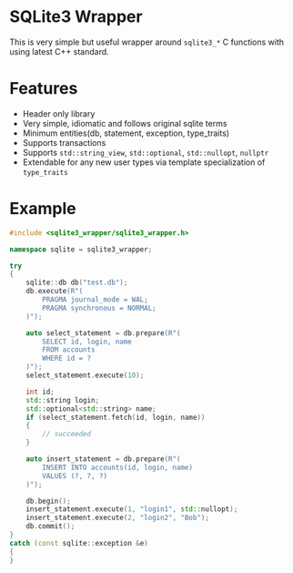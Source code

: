 # SQLite3 Wrapper

This is very simple but useful wrapper around `sqlite3_*` C functions with using latest C++ standard.

# Features
* Header only library
* Very simple, idiomatic and follows original sqlite terms
* Minimum entities(db, statement, exception, type_traits)
* Supports transactions
* Supports `std::string_view`, `std::optional`, `std::nullopt`, `nullptr`
* Extendable for any new user types via template specialization of `type_traits`

# Example
```cpp
#include <sqlite3_wrapper/sqlite3_wrapper.h>

namespace sqlite = sqlite3_wrapper;

try
{
    sqlite::db db("test.db");
    db.execute(R"(
        PRAGMA journal_mode = WAL;
        PRAGMA synchronous = NORMAL;
    )");

    auto select_statement = db.prepare(R"(
        SELECT id, login, name
        FROM accounts
        WHERE id = ?
    )");
    select_statement.execute(10);

    int id;
    std::string login;
    std::optional<std::string> name;
    if (select_statement.fetch(id, login, name))
    {
        // succeeded
    }

    auto insert_statement = db.prepare(R"(
        INSERT INTO accounts(id, login, name)
        VALUES (?, ?, ?)
    )");

    db.begin();
    insert_statement.execute(1, "login1", std::nullopt);
    insert_statement.execute(2, "login2", "Bob");
    db.commit();
}
catch (const sqlite::exception &e)
{
}
```
